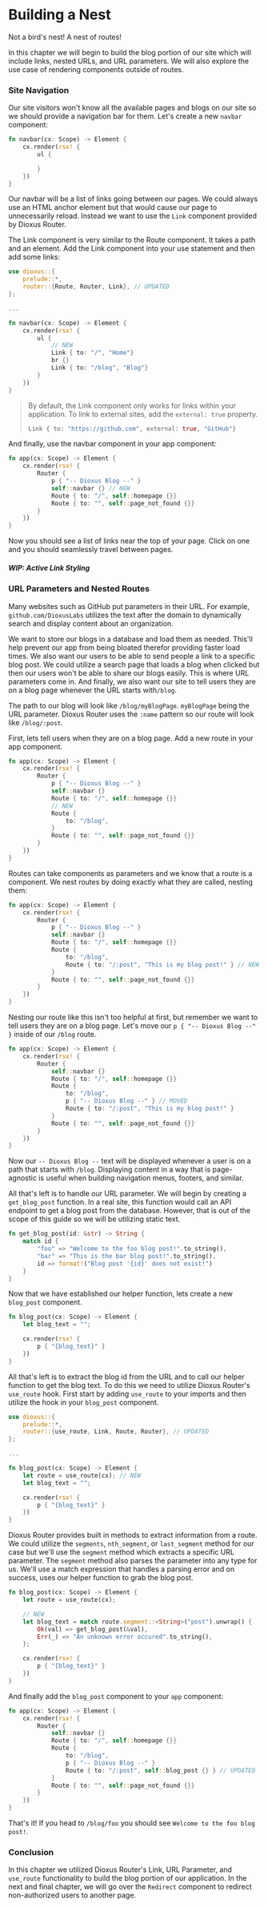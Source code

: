 # Building a Nest
Not a bird's nest! A nest of routes!

In this chapter we will begin to build the blog portion of our site which will include links, nested URLs, and URL parameters. We will also explore the use case of rendering components outside of routes.

### Site Navigation
Our site visitors won't know all the available pages and blogs on our site so we should provide a navigation bar for them.
Let's create a new ``navbar`` component:
```rs
fn navbar(cx: Scope) -> Element {
    cx.render(rsx! {
        ul {

        }
    })
}
```
Our navbar will be a list of links going between our pages. We could always use an HTML anchor element but that would cause our page to unnecessarily reload. Instead we want to use the ``Link`` component provided by Dioxus Router.

The Link component is very similar to the Route component. It takes a path and an element. Add the Link component into your use statement and then add some links:
```rs
use dioxus::{
    prelude::*,
    router::{Route, Router, Link}, // UPDATED
};

...

fn navbar(cx: Scope) -> Element {
    cx.render(rsx! {
        ul {
            // NEW
            Link { to: "/", "Home"}
            br {}
            Link { to: "/blog", "Blog"}
        }
    })
}
```
>By default, the Link component only works for links within your application. To link to external sites, add the ``external: true`` property.
>```rs
>Link { to: "https://github.com", external: true, "GitHub"}
>```

And finally, use the navbar component in your app component:
```rs
fn app(cx: Scope) -> Element {
    cx.render(rsx! {
        Router {
            p { "-- Dioxus Blog --" }
            self::navbar {} // NEW
            Route { to: "/", self::homepage {}}
            Route { to: "", self::page_not_found {}}
        }
    })
}
```
Now you should see a list of links near the top of your page. Click on one and you should seamlessly travel between pages.

##### WIP: Active Link Styling

### URL Parameters and Nested Routes
Many websites such as GitHub put parameters in their URL. For example, ``github.com/DioxusLabs`` utilizes the text after the domain to dynamically search and display content about an organization.

We want to store our blogs in a database and load them as needed. This'll help prevent our app from being bloated therefor providing faster load times. We also want our users to be able to send people a link to a specific blog post.
We could utilize a search page that loads a blog when clicked but then our users won't be able to share our blogs easily. This is where URL parameters come in. And finally, we also want our site to tell users they are on a blog page whenever the URL starts with``/blog``.

The path to our blog will look like ``/blog/myBlogPage``. ``myBlogPage`` being the URL parameter.
Dioxus Router uses the ``:name`` pattern so our route will look like ``/blog/:post``.

First, lets tell users when they are on a blog page. Add a new route in your app component.
```rs
fn app(cx: Scope) -> Element {
    cx.render(rsx! {
        Router {
            p { "-- Dioxus Blog --" }
            self::navbar {}
            Route { to: "/", self::homepage {}}
            // NEW
            Route {
                to: "/blog",
            }
            Route { to: "", self::page_not_found {}}
        }
    })
}
```
Routes can take components as parameters and we know that a route is a component. We nest routes by doing exactly what they are called, nesting them:
```rs
fn app(cx: Scope) -> Element {
    cx.render(rsx! {
        Router {
            p { "-- Dioxus Blog --" }
            self::navbar {}
            Route { to: "/", self::homepage {}}
            Route {
                to: "/blog",
                Route { to: "/:post", "This is my blog post!" } // NEW
            }
            Route { to: "", self::page_not_found {}}
        }
    })
}
```
Nesting our route like this isn't too helpful at first, but remember we want to tell users they are on a blog page. Let's move our ``p { "-- Dioxus Blog --" }`` inside of our ``/blog`` route.
```rs
fn app(cx: Scope) -> Element {
    cx.render(rsx! {
        Router {
            self::navbar {}
            Route { to: "/", self::homepage {}}
            Route {
                to: "/blog",
                p { "-- Dioxus Blog --" } // MOVED
                Route { to: "/:post", "This is my blog post!" }
            }
            Route { to: "", self::page_not_found {}}
        }
    })
}
```
Now our ``-- Dioxus Blog --`` text will be displayed whenever a user is on a path that starts with ``/blog``. Displaying content in a way that is page-agnostic is useful when building navigation menus, footers, and similar.

All that's left is to handle our URL parameter. We will begin by creating a ``get_blog_post`` function. In a real site, this function would call an API endpoint to get a blog post from the database. However, that is out of the scope of this guide so we will be utilizing static text.
```rs
fn get_blog_post(id: &str) -> String {
    match id {
        "foo" => "Welcome to the foo blog post!".to_string(),
        "bar" => "This is the bar blog post!".to_string(),
        id => format!("Blog post '{id}' does not exist!")
    }
}

```
Now that we have established our helper function, lets create a new ``blog_post`` component.
```rs
fn blog_post(cx: Scope) -> Element {
    let blog_text = "";

    cx.render(rsx! {
        p { "{blog_text}" }
    })
}
```
All that's left is to extract the blog id from the URL and to call our helper function to get the blog text. To do this we need to utilize Dioxus Router's ``use_route`` hook.
First start by adding ``use_route`` to your imports and then utilize the hook in your ``blog_post`` component.
```rs
use dioxus::{
    prelude::*,
    router::{use_route, Link, Route, Router}, // UPDATED
};

...

fn blog_post(cx: Scope) -> Element {
    let route = use_route(cx); // NEW
    let blog_text = "";

    cx.render(rsx! {
        p { "{blog_text}" }
    })
}
```
Dioxus Router provides built in methods to extract information from a route. We could utilize the ``segments``, ``nth_segment``, or ``last_segment`` method for our case but we'll use the ``segment`` method which extracts a specific URL parameter.
The ``segment`` method also parses the parameter into any type for us. We'll use a match expression that handles a parsing error and on success, uses our helper function to grab the blog post.
```rs
fn blog_post(cx: Scope) -> Element {
    let route = use_route(cx);

    // NEW
    let blog_text = match route.segment::<String>("post").unwrap() {
        Ok(val) => get_blog_post(&val),
        Err(_) => "An unknown error occured".to_string(),
    };

    cx.render(rsx! {
        p { "{blog_text}" }
    })
}
```
And finally add the ``blog_post`` component to your ``app`` component:
```rs
fn app(cx: Scope) -> Element {
    cx.render(rsx! {
        Router {
            self::navbar {}
            Route { to: "/", self::homepage {}}
            Route {
                to: "/blog",
                p { "-- Dioxus Blog --" }
                Route { to: "/:post", self::blog_post {} } // UPDATED
            }
            Route { to: "", self::page_not_found {}}
        }
    })
}
```
That's it! If you head to ``/blog/foo`` you should see ``Welcome to the foo blog post!``.

### Conclusion
In this chapter we utilized Dioxus Router's Link, URL Parameter, and ``use_route`` functionality to build the blog portion of our application. In the next and final chapter, we will go over the ``Redirect`` component to redirect non-authorized users to another page.

